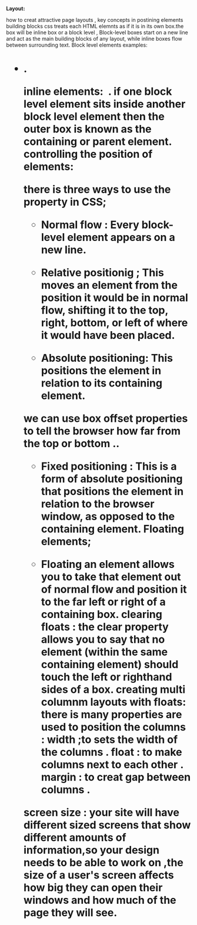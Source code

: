 **Layout:**


how to creat attractive page layouts , 
key concepts in postining elements
building blocks
css treats each HTML elemnts as if it is in its own box.the box will be inline box or a block level , Block-level boxes start on a new line and act as the main building blocks
of any layout, while inline boxes flow between surrounding text.
Block level elements examples: <h1> <p> <ul> <li>
.

inline elements: <img> <b>.
if one block level element sits inside another block level element then the outer box is known as the containing or parent element.
controlling the position of elements: 

there is three ways to use the property in CSS;

- Normal flow : Every block-level element
appears on a new line.

- Relative positionig ; This moves an element from the position it would be in normal flow, shifting it to the top, right, bottom, or left of where it would have been placed.
- Absolute positioning:
This positions the element in relation to its containing element.

we can use box offset properties to tell the browser how far from the top or bottom ..
- Fixed positioning : 
This is a form of absolute positioning that positions the element in relation to the browser window, as opposed to the containing element.
Floating elements;

- Floating an element allows you to take that element out of normal flow and position
it to the far left or right of a containing box.
clearing floats : the clear property allows you
to say that no element (within the same containing element) should touch the left or righthand sides of a box.
creating multi columnm layouts with floats:
there is many properties are used to position the columns :
width ;to sets the width of the columns .
float : to make columns next to each other .
margin : to creat gap between columns .

**screen size :**
 your site will have different sized screens that show
different amounts of information,so your design needs to be able to work on ,the size of a user's screen affects how big they can open
their windows and how much of the page they will see.